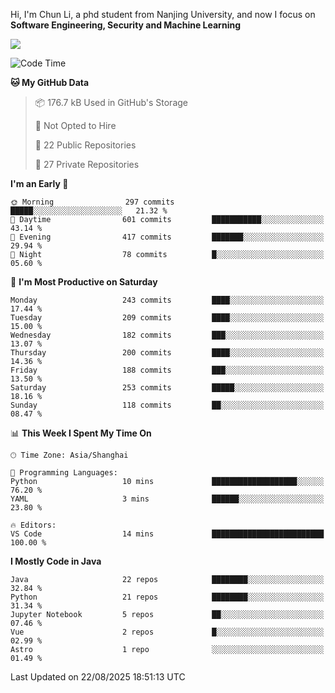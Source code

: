Hi, I'm Chun Li, a phd student from Nanjing University, and now I focus on **Software Engineering, Security and Machine Learning**

<!--![GitHub Snake Light](https://github.com/pppppkun/pppppkun/blob/output/github-snake.svg#gh-light-mode-only)-->
<!--![GitHub Snake dark](https://github.com/pppppkun/pppppkun/blob/output/github-snake-dark.svg#gh-dark-mode-only)-->

![](https://komarev.com/ghpvc/?username=pppppkun)
<!--START_SECTION:waka-->
![Code Time](http://img.shields.io/badge/Code%20Time-2%2C194%20hrs%2038%20mins-blue)

**🐱 My GitHub Data** 

> 📦 176.7 kB Used in GitHub's Storage 
 > 
> 🚫 Not Opted to Hire
 > 
> 📜 22 Public Repositories 
 > 
> 🔑 27 Private Repositories 
 > 
**I'm an Early 🐤** 

```text
🌞 Morning                297 commits         █████░░░░░░░░░░░░░░░░░░░░   21.32 % 
🌆 Daytime                601 commits         ███████████░░░░░░░░░░░░░░   43.14 % 
🌃 Evening                417 commits         ███████░░░░░░░░░░░░░░░░░░   29.94 % 
🌙 Night                  78 commits          █░░░░░░░░░░░░░░░░░░░░░░░░   05.60 % 
```
📅 **I'm Most Productive on Saturday** 

```text
Monday                   243 commits         ████░░░░░░░░░░░░░░░░░░░░░   17.44 % 
Tuesday                  209 commits         ████░░░░░░░░░░░░░░░░░░░░░   15.00 % 
Wednesday                182 commits         ███░░░░░░░░░░░░░░░░░░░░░░   13.07 % 
Thursday                 200 commits         ████░░░░░░░░░░░░░░░░░░░░░   14.36 % 
Friday                   188 commits         ███░░░░░░░░░░░░░░░░░░░░░░   13.50 % 
Saturday                 253 commits         █████░░░░░░░░░░░░░░░░░░░░   18.16 % 
Sunday                   118 commits         ██░░░░░░░░░░░░░░░░░░░░░░░   08.47 % 
```


📊 **This Week I Spent My Time On** 

```text
🕑︎ Time Zone: Asia/Shanghai

💬 Programming Languages: 
Python                   10 mins             ███████████████████░░░░░░   76.20 % 
YAML                     3 mins              ██████░░░░░░░░░░░░░░░░░░░   23.80 % 

🔥 Editors: 
VS Code                  14 mins             █████████████████████████   100.00 % 
```

**I Mostly Code in Java** 

```text
Java                     22 repos            ████████░░░░░░░░░░░░░░░░░   32.84 % 
Python                   21 repos            ████████░░░░░░░░░░░░░░░░░   31.34 % 
Jupyter Notebook         5 repos             ██░░░░░░░░░░░░░░░░░░░░░░░   07.46 % 
Vue                      2 repos             █░░░░░░░░░░░░░░░░░░░░░░░░   02.99 % 
Astro                    1 repo              ░░░░░░░░░░░░░░░░░░░░░░░░░   01.49 % 
```




 Last Updated on 22/08/2025 18:51:13 UTC
<!--END_SECTION:waka-->
